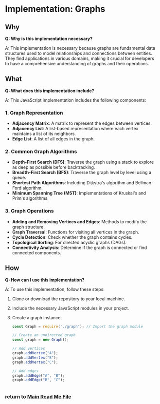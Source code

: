 # Implementation: Graphs

## Why

**Q: Why is this implementation necessary?**

A: This implementation is necessary because graphs are fundamental data structures used to model relationships and connections between entities. They find applications in various domains, making it crucial for developers to have a comprehensive understanding of graphs and their operations.

## What

**Q: What does this implementation include?**

A: This JavaScript implementation includes the following components:

### 1. Graph Representation

- **Adjacency Matrix**: A matrix to represent the edges between vertices.
- **Adjacency List**: A list-based representation where each vertex maintains a list of its neighbors.
- **Edge List**: A list of all edges in the graph.

### 2. Common Graph Algorithms

- **Depth-First Search (DFS)**: Traverse the graph using a stack to explore as deep as possible before backtracking.
- **Breadth-First Search (BFS)**: Traverse the graph level by level using a queue.
- **Shortest Path Algorithms**: Including Dijkstra's algorithm and Bellman-Ford algorithm.
- **Minimum Spanning Tree (MST)**: Implementations of Kruskal's and Prim's algorithms.

### 3. Graph Operations

- **Adding and Removing Vertices and Edges**: Methods to modify the graph structure.
- **Graph Traversal**: Functions for visiting all vertices in the graph.
- **Cycle Detection**: Check whether the graph contains cycles.
- **Topological Sorting**: For directed acyclic graphs (DAGs).
- **Connectivity Analysis**: Determine if the graph is connected or find connected components.

## How

**Q: How can I use this implementation?**

A: To use this implementation, follow these steps:

1. Clone or download the repository to your local machine.

2. Include the necessary JavaScript modules in your project.

3. Create a graph instance:

   ```javascript
   const Graph = require('./graph'); // Import the graph module

   // Create an undirected graph
   const graph = new Graph();

   // Add vertices
   graph.addVertex("A");
   graph.addVertex("B");
   graph.addVertex("C");

   // Add edges
   graph.addEdge("A", "B");
   graph.addEdge("B", "C");



 ### return to [Main Read Me File](./README.md)